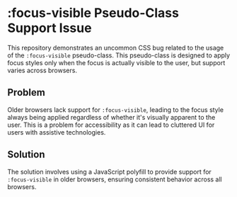# :focus-visible Pseudo-Class Support Issue

This repository demonstrates an uncommon CSS bug related to the usage of the `:focus-visible` pseudo-class.  This pseudo-class is designed to apply focus styles only when the focus is actually visible to the user, but support varies across browsers.

## Problem

Older browsers lack support for `:focus-visible`, leading to the focus style always being applied regardless of whether it's visually apparent to the user. This is a problem for accessibility as it can lead to cluttered UI for users with assistive technologies.

## Solution

The solution involves using a JavaScript polyfill to provide support for `:focus-visible` in older browsers, ensuring consistent behavior across all browsers.